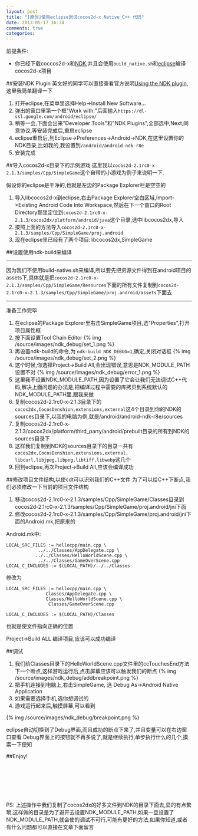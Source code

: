 ```yaml
---
layout: post
title: "[原创]使用eclipse调试cocos2d-x Native C++ 代码"
date: 2013-05-17 16:34
comments: true
categories: 
---
```


前提条件:

* 你已经下载coccos2d-x和[NDK](http://developer.android.com/tools/sdk/ndk/index.html),并且会使用`build_native.sh`和[eclipse](http://www.eclipse.org/downloads/)编译cocos2d-x项目


##安装NDK Plugin
英文好的同学可以直接查看官方说明[Using the NDK plugin](http://tools.android.com/recent/usingthendkplugin),这里我简单翻译一下

1. 打开eclipse,在菜单里选择Help->Install New Software...
2. 弹出的窗口里第一个框"Work with:"后面输入`https://dl-ssl.google.com/android/eclipse/`
3. 稍等一会,下面会出来"Developer Tools"和"NDK Plugins",全部选中,Next,同意协议,等安装完成后,重启eclipse
4. eclipse重启后,到Eclipse->Preferences->Android->NDK,在这里设置你的NDK目录,比如我的,我设置到`/android/android-ndk-r8e`
5. 安装完成


##导入cocos2d-x目录下的示例游戏
这里我以`cocos2d-2.1rc0-x-2.1.3/samples/Cpp/SimpleGame`这个自带的小游戏为例子来说明一下.

假设你的eclipse是干净的,也就是左边的Package Explorer栏是空空的


1. 导入libcocos2d-x到eclipse,右击Package Explorer空白区域,Import->Existing Android Code Into Workspace,然后在下一个窗口的Root Directory那里定位到`cocos2d-2.1rc0-x-2.1.3/cocos2dx/platform/android/java`这个目录,选中libcocos2dx,导入
2. 按照上面的方法导入`cocos2d-2.1rc0-x-2.1.3/samples/Cpp/SimpleGame/proj.android`
3. 现在eclipse里已经有了两个项目:libcocos2dx,SimpleGame

##设置使用ndk-build来编译

__________________________________________
因为我们不使用build-native.sh来编译,所以要先把资源文件得到在android项目的assets下,具体就是把`cocos2d-2.1rc0-x-2.1.3/samples/Cpp/SimpleGame/Resources`下面的所有文件复制到`cocos2d-2.1rc0-x-2.1.3/samples/Cpp/SimpleGame/proj.android/assets`下面去

__________________________________________
准备工作完毕

1. 在eclipse的Package Explorer里右击SimpleGame项目,选"Properties",打开项目属性框
2. 按下面设置Tool Chain Editor
{% img /source/images/ndk_debug/set_1.png %}
3. 再设置ndk-build的命令,为 `ndk-build NDK_DEBUG=1`,确定,关闭对话框
{% img /source/images/ndk_debug/set_2.png %}
4. 这个时候,你选择Project->Build All,会出现错误,意思是NDK_MODULE_PATH设置不对
{% img /source/images/ndk_debug/error_1.png %}
5. 这里我不设置NDK_MODULE_PATH,因为设置了它会让我们无法调试C++代码,解决上面问题的办法是,把编译过程中需要的库拷贝到系统默认的NDK_MODULE_PATH里,跟我来做
6. 复制cocos2d-2.1rc0-x-2.1.3目录下的`cocos2dx,CocosDenshion,extensions,external`这4个目录到你的NDK的sources目录下,以我的电脑为例,就是/android/android-ndk-r8e/sources
7. 复制cocos2d-2.1rc0-x-2.1.3/cocos2dx/platform/third_party/android/prebuilt目录的所有到NDK的sources目录下
8. 这样我们复制到NDK的sources目录下的目录一共有`cocos2dx,CocosDenshion,extensions,external, libcurl,libjpeg,libpng,libtiff,libwebp`这几个
9. 回到eclipse,再次Project->Build All,应该会编译成功

##修改项目文件结构,以使cdt可以识别我们的C++文件
为了可以给C++下断点,我们必须修改一下当前的项目文件结构

1. 移动cocos2d-2.1rc0-x-2.1.3/samples/Cpp/SimpleGame/Classes目录到cocos2d-2.1rc0-x-2.1.3/samples/Cpp/SimpleGame/proj.android/jni下面
2. 修改cocos2d-2.1rc0-x-2.1.3/samples/Cpp/SimpleGame/proj.android/jni下面的Android.mk,把原来的

Android.mk中:

	LOCAL_SRC_FILES := hellocpp/main.cpp \
				../../Classes/AppDelegate.cpp \
               ../../Classes/HelloWorldScene.cpp \
	   			../../Classes/GameOverScene.cpp	                      
	LOCAL_C_INCLUDES := $(LOCAL_PATH)/../../Classes	

修改为

	LOCAL_SRC_FILES := hellocpp/main.cpp \
                   Classes/AppDelegate.cpp \
                   Classes/HelloWorldScene.cpp \
		   			Classes/GameOverScene.cpp
                   
	LOCAL_C_INCLUDES := $(LOCAL_PATH)/Classes    
	
也就是使文件指向正确的位置

Project->Build ALL 编译项目,应该可以成功编译


##调试

1. 我们给Classes目录下的HelloWorldScene.cpp文件里的ccTouchesEnd方法下一个断点,这样游戏运行后,点击屏幕应该可以触发我们的断点
{% img /source/images/ndk_debug/addbreakpoint.png %}
2. 把手机连接到电脑上,右击SimpleGame, 选 Debug As->Android Native Application
3. 如果需要选择手机,选你想调试的
4. 游戏运行起来后,触摸屏幕,可以看到

{% img /source/images/ndk_debug/breakpoint.png %}

eclipse自动切换到了Debug界面,而且成功的断点下来了,并且变量可以在右边窗口查看
Debug界面上的按钮就不再多说了,就是继续执行,单步执行什么的几个,摸索一下便知

##Enjoy!


<br/><br/><br/><br/><br/>

PS:
上述操作中我们复制了cocos2dx的好多文件到NDK的目录下面去,显的有点繁琐,这样做的目录是为了避开去设置NDK_MODULE_PATH,如果一旦设置了NDK_MODULE_PATH,就会使的调试不可行,可能有更好的方法,如果你知道,或者有什么问题都可以直接在文章下面留言